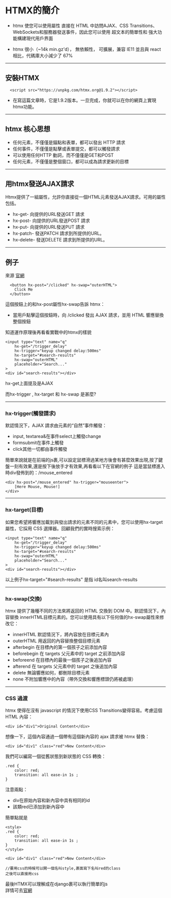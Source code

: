 # HTMX的簡介  
- htmx 使您可以使用屬性 直接在 HTML 中訪問AJAX、CSS Transitions、WebSockets和服務器發送事件，因此您可以使用 超文本的簡單性和 強大功能構建現代用戶界面

- htmx 很小（~14k min.gz'd）， 無依賴性， 可擴展，兼容 IE11 並且與 react 相比，代碼庫大小減少了 67%
---
## 安裝HTMX  
```
  <script src="https://unpkg.com/htmx.org@1.9.2"></script>
```
- 在寫這篇文章時，它是1.9.2版本。一旦完成，你就可以在你的網頁上實現htmx功能。

---

## htmx 核心思想
- 任何元素，不僅僅是錨點和表單，都可以發出 HTTP 請求
- 任何事件，不僅僅是點擊或表單提交，都可以觸發請求
- 可以使用任何HTTP 動詞，而不僅僅是GET和POST
- 任何元素，不僅僅是整個窗口，都可以成為請求更新的目標

---

##  用htmx發送AJAX請求  
Htmx提供了一組屬性，允許你直接從一個HTML元素發送AJAX請求。可用的屬性包括。

- hx-get- 向提供的URL發送GET 請求
- hx-post- 向提供的URL發送POST 請求
- hx-put- 向提供的URL發送PUT 請求
- hx-patch- 發送PATCH 請求到所提供的URL。
- hx-delete- 發送DELETE 請求到所提供的URL。

---

## 例子 
來源  [官網](https://htmx.org/docs/#introduction)


```
  <button hx-post="/clicked" hx-swap="outerHTML">
    Click Me
  </button>
```
這個按鈕上的和hx-post屬性hx-swap告訴 htmx：

- 當用戶點擊這個按鈕時，向 /clicked 發出 AJAX 請求，並用 HTML 響應替換整個按鈕

知道運作原理後再看看實戰中的htmx的樣貌

```
<input type="text" name="q"
    hx-get="/trigger_delay"
    hx-trigger="keyup changed delay:500ms"
    hx-target="#search-results"
    hx-swap="outerHTML"
    placeholder="Search..."
>
<div id="search-results"></div>

```
hx-get上面提及是AJAX  

而hx-trigger , hx-target 和 hx-swap 是甚麼?

--- 
### hx-trigger(觸發請求)
默認情況下，AJAX 請求由元素的“自然”事件觸發：

- input, textarea&在事件select上觸發change
- formsubmit在事件上觸發
- click其他一切都由事件觸發

簡單來說就是在前端的js裹,可以設定鼠標滑過某地方後會有甚麼效果出現,按了鍵盤一刻有效果,還是按下後放手才有效果,再看看以下在官網的例子
這是當鼠標進入時div發佈到的：/mouse_entered
```
<div hx-post="/mouse_entered" hx-trigger="mouseenter">
    [Here Mouse, Mouse!]
</div>
```
---

### hx-target(目標)  
如果您希望將響應加載到與發出請求的元素不同的元素中，您可以使用hx-target屬性，它採用 CSS 選擇器。回顧我們的實時搜索示例：
```
<input type="text" name="q"
    hx-get="/trigger_delay"
    hx-trigger="keyup changed delay:500ms"
    hx-target="#search-results"
    hx-swap="outerHTML"
    placeholder="Search..."
>
<div id="search-results"></div>

```
以上例子hx-target="#search-results" 是指 id名叫search-results

---

### hx-swap(交換)  
htmx 提供了幾種不同的方法來將返回的 HTML 交換到 DOM 中。默認情況下，內容替換 innerHTML目標元素的。您可以使用具有以下任何值的hx-swap屬性來修改它：
- innerHTML
默認情況下，將內容放在目標元素內
- outerHTML
用返回的內容替換整個目標元素
- afterbegin
在目標內的第一個孩子之前添加內容
- beforebegin
在 targets 父元素中的 target 之前添加內容
- beforeend
在目標內的最後一個孩子之後追加內容
- afterend
在 targets 父元素中的 target 之後追加內容
- delete
無論響應如何，都刪除目標元素
- none
不附加響應中的內容（帶外交換和響應標頭仍將被處理）

---
### CSS 過渡  
htmx 使得在沒有 javascript 的情況下使用CSS Transitions變得容易。考慮這個 HTML 內容：
```
<div id="div1">Original Content</div>
```
想像一下，這個內容通過一個帶有這個新內容的 ajax 請求被 htmx 替換：
```
<div id="div1" class="red">New Content</div>
```
我們可以編寫一個從舊狀態到新狀態的 CSS 轉換：
```
.red {
    color: red;
    transition: all ease-in 1s ;
}
```
注意兩點：

- div在原始內容和新內容中具有相同的id
- 該類red已添加到新內容中

簡單點就是
```
<style>
.red {
    color: red;
    transition: all ease-in 1s ;
}
</style>

<div id="div1" class="red">New Content</div>

//要用css的時候可以開一個名叫style,裹面寫下名叫red的class
之後可以直接用css

```

最後HTMX可以理解成在django裹可以執行簡單的js  
詳情可去[官網](https://htmx.org/docs/#introduction)